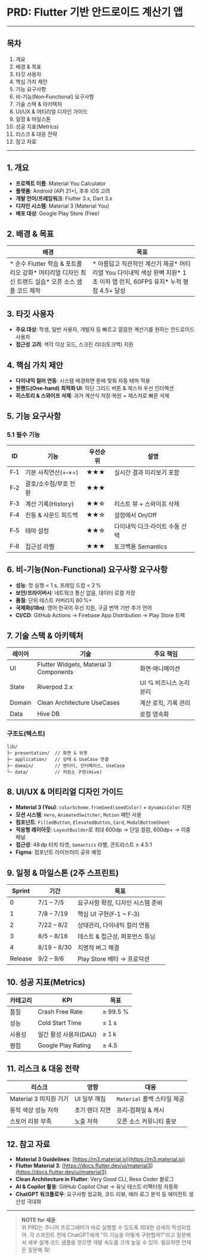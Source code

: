 # PRD: Flutter 기반 안드로이드 계산기 앱

---

## 목차

1. 개요
2. 배경 & 목표
3. 타깃 사용자
4. 핵심 가치 제안
5. 기능 요구사항
6. 비‑기능(Non‑Functional) 요구사항
7. 기술 스택 & 아키텍처
8. UI/UX & 머티리얼 디자인 가이드
9. 일정 & 마일스톤
10. 성공 지표(Metrics)
11. 리스크 & 대응 전략
12. 참고 자료

---

## 1. 개요

- **프로젝트 이름**: Material You Calculator
- **플랫폼**: Android (API 21+), 추후 iOS 고려
- **개발 언어/프레임워크**: Flutter 3.x, Dart 3.x
- **디자인 시스템**: Material 3 (Material You)
- **배포 대상**: Google Play Store (Free)

## 2. 배경 & 목표

| 배경                                                                | 목표                                                                                  |
| ----------------------------------------------------------------- | ----------------------------------------------------------------------------------- |
| \* 순수 Flutter 학습 & 포트폴리오 강화\* 머티리얼 디자인 최신 트렌드 실습\* 오픈 소스 샘플 코드 제작 | \* 아름답고 직관적인 계산기 제공\* 머티리얼 You 다이내믹 색상 완벽 지원\* 1초 이하 앱 런치, 60FPS 유지\* 누적 평점 4.5+ 달성 |

## 3. 타깃 사용자

- **주요 대상**: 학생, 일반 사용자, 개발자 등 빠르고 깔끔한 계산기를 원하는 안드로이드 사용자
- **접근성 고려**: 색각 이상 모드, 스크린 리더(토크백) 지원

## 4. 핵심 가치 제안

- **다이내믹 컬러 연동**: 시스템 배경화면 톤에 맞춰 자동 테마 적용
- **원핸드(One‑hand) 최적화 UI**: 하단 그리드 버튼 & 제스처 우선 인터랙션
- **히스토리 & 스와이프 삭제**: 과거 계산식 저장·복원 + 제스처로 빠른 삭제

## 5. 기능 요구사항

### 5.1 필수 기능

| ID  | 기능             | 우선순위 | 설명                |
| --- | -------------- | ---- | ----------------- |
| F‑1 | 기본 사칙연산(+‑×÷)  | ★★★  | 실시간 결과 미리보기 포함    |
| F‑2 | 괄호/소수점/부호 전환   | ★★★  |                   |
| F‑3 | 계산 기록(History) | ★★☆  | 리스트 뷰 + 스와이프 삭제   |
| F‑4 | 진동 & 사운드 피드백   | ★★☆  | 설정에서 On/Off       |
| F‑5 | 테마 설정          | ★★☆  | 다이내믹·다크·라이트 수동 선택 |
| F‑6 | 접근성 라벨         | ★★★  | 토크백용 Semantics    |

## 6. 비‑기능(Non‑Functional) 요구사항 요구사항

- **성능**: 첫 실행 < 1 s, 프레임 드랍 < 2 %
- **보안/프라이버시**: 네트워크 통신 없음, 데이터 로컬 저장
- **품질**: 단위 테스트 커버리지 80 %+
- **국제화(i18n)**: 영어·한국어 우선 지원, 구글 번역 기반 추가 언어
- **CI/CD**: GitHub Actions → Firebase App Distribution → Play Store 트랙

## 7. 기술 스택 & 아키텍처

| 레이어    | 기술                                     | 주요 책임            |
| ------ | -------------------------------------- | ---------------- |
| UI     | Flutter Widgets, Material 3 Components | 화면·애니메이션         |
| State  | Riverpod 2.x                           | UI 💘 비즈니스 논리 분리 |
| Domain | Clean Architecture UseCases            | 계산 로직, 기록 관리     |
| Data   | Hive DB                                | 로컬 영속화           |

### 구조도(텍스트)

```
lib/
├─ presentation/  // 화면 & 위젯
├─ application/   // 상태 & UseCase 연결
├─ domain/        // 엔티티, 인터페이스, UseCase
└─ data/          // 저장소 구현(Hive)
```

## 8. UI/UX & 머티리얼 디자인 가이드

- **Material 3 (You)**: `colorScheme.fromSeed(seedColor)` + `dynamicColor` 지원
- **모션 시스템**: `Hero`, `AnimatedSwitcher`, `Motion` 패턴 사용
- **컴포넌트**: `FilledButton`, `ElevatedButton`, `Card`, `ModalBottomSheet`
- **적응형 레이아웃**: `LayoutBuilder`로 최대 600dp → 단일 컬럼, 600dp+ → 이중 패널
- **접근성**: 48 dp 터치 타겟, `Semantics` 라벨, 콘트라스트 ≥ 4.5:1
- **Figma**: 컴포넌트 라이브러리 공유 예정

## 9. 일정 & 마일스톤 (2주 스프린트)

| Sprint  | 기간          | 목표                   |
| ------- | ----------- | -------------------- |
| 0       | 7/1 – 7/5   | 요구사항 확정, 디자인 시스템 준비  |
| 1       | 7/8 – 7/19  | 핵심 UI 구현(F‑1 \~ F‑3) |
| 2       | 7/22 – 8/2  | 상태관리, 다이내믹 컬러 연동     |
| 3       | 8/5 – 8/16  | 테스트 & 접근성, 퍼포먼스 튜닝   |
| 4       | 8/19 – 8/30 | 치명적 버그 해결            |
| Release | 9/2 – 9/6   | Play Store 베타 → 프로덕션 |

## 10. 성공 지표(Metrics)

| 카테고리 | KPI                | 목표       |
| ---- | ------------------ | -------- |
| 품질   | Crash Free Rate    | ≥ 99.5 % |
| 성능   | Cold Start Time    | ≤ 1 s    |
| 사용성  | 일간 활성 사용자(DAU)     | ≥ 1 k    |
| 평점   | Google Play Rating | ≥ 4.5    |

## 11. 리스크 & 대응 전략

| 리스크               | 영향       | 대응                   |
| ----------------- | -------- | -------------------- |
| Material 3 미지원 기기 | UI 일부 깨짐 | `Material` 폴백 스타일 제공 |
| 동적 색상 성능 저하       | 초기 렌더 지연 | 프리‑컴파일 & 캐시          |
| 스토어 리뷰 부족         | 노출 저하    | 오픈 소스 커뮤니티 홍보        |

## 12. 참고 자료

- **Material 3 Guidelines**: [https://m3.material.io](https://m3.material.io)
- **Flutter Material 3**: [https://docs.flutter.dev/ui/material3](https://docs.flutter.dev/ui/material3)
- **Clean Architecture in Flutter**: Very Good CLI, Reso Coder 블로그
- **AI & Copilot 활용**: GitHub Copilot Chat → 유닛 테스트·리팩터링 자동화
- **ChatGPT 워크플로우**: 요구사항 정교화, 코드 리뷰, 에러 로그 분석 등 에이전트 생산성 극대화

---

> **NOTE for 세윤**\
> 위 PRD는 주니어 프로그래머가 바로 실행할 수 있도록 최대한 상세히 작성되었어. 각 스프린트 전에 ChatGPT에게 "이 기능을 어떻게 구현할까?"라고 질문해서 세부 설계·코드 샘플을 얻으면 개발 속도를 크게 높일 수 있어. 필요하면 언제든 질문해 줘!

